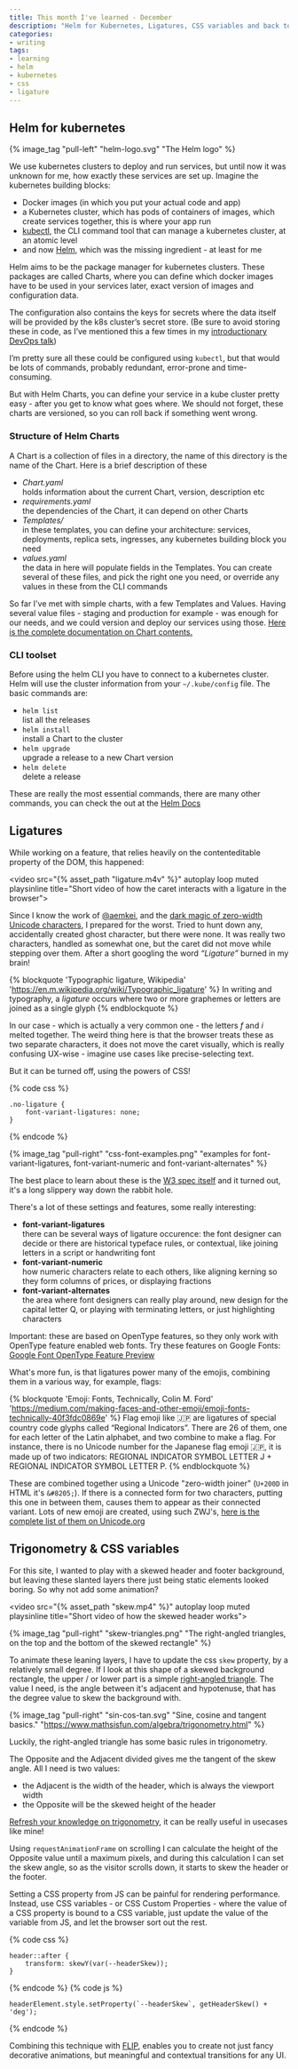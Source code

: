```yaml
---
title: This month I've learned - December
description: "Helm for Kubernetes, Ligatures, CSS variables and back to the basics with Trigonometry in December."
categories:
- writing
tags:
- learning
- helm
- kubernetes
- css
- ligature
---
```


## Helm for kubernetes

{% image_tag "pull-left" "helm-logo.svg" "The Helm logo" %}

We use kubernetes clusters to deploy and run services, but until now it was unknown for me, how exactly these services are set up. Imagine the kubernetes building blocks:
- Docker images (in which you put your actual code and app)
- a Kubernetes cluster, which has pods of containers of images, which create services together, this is where your app run
- [kubectl](https://kubernetes.io/docs/reference/kubectl/overview/), the CLI command tool that can manage a kubernetes cluster, at an atomic level
- and now [Helm](https://github.com/kubernetes/helm), which was the missing ingredient - at least for me

Helm aims to be the package manager for kubernetes clusters. These packages are called Charts, where you can define which docker images have to be used in your services later, exact version of images and configuration data.

The configuration also contains the keys for secrets where the data itself will be provided by the k8s cluster’s secret store. (Be sure to avoid storing these in code, as I’ve mentioned this a few times in my [introductionary DevOps talk](/speaking/ruhrjs-2017/))

I’m pretty sure all these could be configured using `kubectl`, but that would be lots of commands, probably redundant, error-prone and time-consuming.

But with Helm Charts, you can define your service in a kube cluster pretty easy - after you get to know what goes where. We should not forget, these charts are versioned, so you can roll back if something went wrong.

### Structure of Helm Charts

A Chart is a collection of files in a directory, the name of this directory is the name of the Chart. Here is a brief description of these
- _Chart.yaml_  
  holds information about the current Chart, version, description etc
- _requirements.yaml_  
  the dependencies of the Chart, it can depend on other Charts
- _Templates/_  
  in these templates, you can define your architecture: services, deployments, replica sets, ingresses, any kubernetes building block you need
- _values.yaml_  
  the data in here will populate fields in the Templates. You can create several of these files, and pick the right one you need, or override any values in these from the CLI commands

So far I've met with simple charts, with a few Templates and Values. Having several value files - staging and production for example - was enough for our needs, and we could version and deploy our services using those. [Here is the complete documentation on Chart contents.](https://github.com/kubernetes/helm/blob/master/docs/charts.md)

### CLI toolset

Before using the helm CLI you have to connect to a kubernetes cluster. Helm will use the cluster information from your `~/.kube/config` file. The basic commands are:

- `helm list`  
  list all the releases
- `helm install`  
  install a Chart to the cluster
- `helm upgrade`  
  upgrade a release to a new Chart version
- `helm delete`  
  delete a release

These are really the most essential commands, there are many other commands, you can check the out at the [Helm Docs](https://docs.helm.sh/)






## Ligatures

While working on a feature, that relies heavily on the contenteditable property of the DOM, this happened:

<video src="{% asset_path "ligature.m4v" %}" autoplay loop muted playsinline title="Short video of how the caret interacts with a ligature in the browser">
</video>

Since I know the work of [@aemkei](https://twitter.com/aemkei), and the [dark magic of zero-width Unicode characters](https://www.google.hu/url?sa=t&rct=j&q=&esrc=s&source=web&cd=2&cad=rja&uact=8&ved=0ahUKEwjnu57CudPYAhWIJ1AKHZ78AtkQtwIILDAB&url=https%3A%2F%2Fwww.youtube.com%2Fwatch%3Fv%3DT3xMyZH93i8&usg=AOvVaw34ISWo92p4Vb145hRQ3UN9), I prepared for the worst. Tried to hunt down any, accidentally created ghost character, but there were none. It was really two characters, handled as somewhat one, but the caret did not move while stepping over them. After a short googling the word _“Ligature”_ burned in my brain!

{% blockquote 'Typographic ligature, Wikipedia' 'https://en.m.wikipedia.org/wiki/Typographic_ligature' %}
In writing and typography, a *ligature* occurs where two or more graphemes or letters are joined as a single glyph
{% endblockquote %}

In our case - which is actually a very common one - the letters _f_ and _i_ melted together. The weird thing here is that the browser treats these as two separate characters, it does not move the caret visually, which is really confusing UX-wise - imagine use cases like precise-selecting text.

But it can be turned off, using the powers of CSS!

{% code css %}

    .no-ligature {
        font-variant-ligatures: none;
    }
{% endcode %}

{% image_tag "pull-right" "css-font-examples.png" "examples for font-variant-ligatures, font-variant-numeric and font-variant-alternates" %}

The best place to learn about these is the [W3 spec itself](https://www.w3.org/TR/css-fonts-3/#font-variant-ligatures-prop) and it turned out, it's a long slippery way down the rabbit hole.

There's a lot of these settings and features, some really interesting:
- **font-variant-ligatures**  
  there can be several ways of ligature occurence: the font designer can decide or there are historical typeface rules, or contextual, like joining letters in a script or handwriting font
- **font-variant-numeric**  
  how numeric characters relate to each others, like aligning kerning so they form columns of prices, or displaying fractions
- **font-variant-alternates**  
  the area where font designers can really play around, new design for the capital letter Q, or playing with terminating letters, or just highlighting characters

Important: these are based on OpenType features, so they only work with OpenType feature enabled web fonts. Try these features on Google Fonts: [Google Font OpenType Feature Preview](http://code.thisarmy.com/fontsinfo/)

What's more fun, is that ligatures power many of the emojis, combining them in a various way, for example, flags:

{% blockquote 'Emoji: Fonts, Technically, Colin M. Ford' 'https://medium.com/making-faces-and-other-emoji/emoji-fonts-technically-40f3fdc0869e' %}
Flag emoji like 🇯🇵 are ligatures of special country code glyphs called “Regional Indicators”. There are 26 of them, one for each letter of the Latin alphabet, and two combine to make a flag. For instance, there is no Unicode number for the Japanese flag emoji 🇯🇵, it is made up of two indicators: REGIONAL INDICATOR SYMBOL LETTER J + REGIONAL INDICATOR SYMBOL LETTER P.
{% endblockquote %}

These are combined together using a Unicode "zero-width joiner" (`U+200D` in HTML it's `&#8205;`). If there is a connected form for two characters, putting this one in between them, causes them to appear as their connected variant. Lots of new emoji are created, using such ZWJ's, [here is the complete list of them on Unicode.org](http://www.unicode.org/emoji/charts/emoji-zwj-sequences.html)




## Trigonometry & CSS variables

For this site, I wanted to play with a skewed header and footer background, but leaving these slanted layers there just being static elements looked boring. So why not add some animation?

<video src="{% asset_path "skew.mp4" %}" autoplay loop muted playsinline title="Short video of how the skewed header works">
</video>

{% image_tag "pull-right" "skew-triangles.png" "The right-angled triangles, on the top and the bottom of the skewed rectangle" %}

To animate these leaning layers, I have to update the css `skew` property, by a relatively small degree. If I look at this shape of a skewed background rectangle, the upper / or lower part is a simple [right-angled triangle](https://en.wikipedia.org/wiki/Right_triangle). The value I need, is the angle between it's adjacent and hypotenuse, that has the degree value to skew the background with.

{% image_tag "pull-right" "sin-cos-tan.svg" "Sine, cosine and tangent basics." "https://www.mathsisfun.com/algebra/trigonometry.html" %}

Luckily, the right-angled triangle has some basic rules in trigonometry.

The Opposite and the Adjacent divided gives me the tangent of the skew angle. All I need is two values:
- the Adjacent is the width of the header, which is always the viewport width
- the Opposite will be the skewed height of the header

[Refresh your knowledge on trigonometry](https://www.mathsisfun.com/algebra/trigonometry.html), it can be really useful in usecases like mine!

Using `requestAnimationFrame` on scrolling I can calculate the height of the Opposite value until a maximum pixels, and during this calculation I can set the skew angle, so as the visitor scrolls down, it starts to skew the header or the footer.

Setting a CSS property from JS can be painful for rendering performance. Instead, use CSS variables - or CSS Custom Properties - where the value of a CSS property is bound to a CSS variable, just update the value of the variable from JS, and let the browser sort out the rest.

{% code css %}

    header::after {
        transform: skewY(var(--headerSkew));
    }
{% endcode %}
{% code js %}

    headerElement.style.setProperty(`--headerSkew`, getHeaderSkew() + 'deg');
{% endcode %}

Combining this technique with [FLIP](), enables you to create not just fancy decorative animations, but meaningful and contextual transitions for any UI.